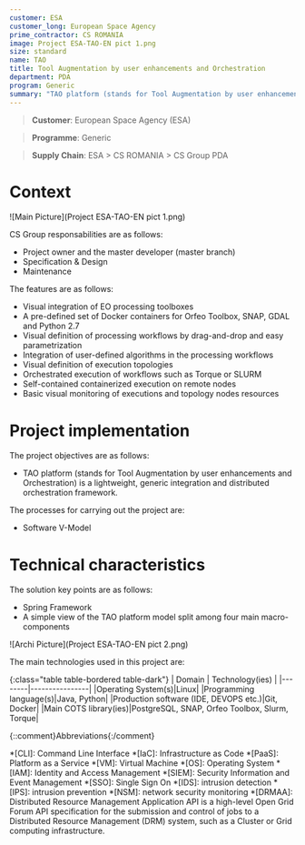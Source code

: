 ```yaml
---
customer: ESA
customer_long: European Space Agency
prime_contractor: CS ROMANIA
image: Project ESA-TAO-EN pict 1.png
size: standard
name: TAO
title: Tool Augmentation by user enhancements and Orchestration
department: PDA
program: Generic
summary: "TAO platform (stands for Tool Augmentation by user enhancements and Orchestration) is a lightweight, generic integration and distributed orchestration framework."
---
```


> __Customer__\: European Space Agency (ESA)

> __Programme__\: Generic

> __Supply Chain__\: ESA > CS ROMANIA >  CS Group PDA


# Context


![Main Picture](Project ESA-TAO-EN pict 1.png)

CS Group responsabilities are as follows:
* Project owner and the master developer (master branch)
* Specification & Design
* Maintenance


The features are as follows:
* Visual integration of EO processing toolboxes
* A pre-defined set of Docker containers for Orfeo Toolbox, SNAP, GDAL and Python 2.7
* Visual definition of processing workflows by drag-and-drop and easy parametrization 
* Integration of user-defined algorithms in the processing workflows
* Visual definition of execution topologies
* Orchestrated execution of workflows such as Torque or SLURM
* Self-contained containerized execution on remote nodes
* Basic visual monitoring of executions and topology nodes resources

# Project implementation

The project objectives are as follows:
* TAO platform (stands for Tool Augmentation by user enhancements and Orchestration) is a lightweight, generic integration and distributed orchestration framework.

The processes for carrying out the project are:
* Software V-Model

# Technical characteristics

The solution key points are as follows:
* Spring Framework
* A simple view of the TAO platform model split among four main macro-components

![Archi Picture](Project ESA-TAO-EN pict 2.png)

The main technologies used in this project are:

{:class="table table-bordered table-dark"}
| Domain | Technology(ies) |
|--------|----------------|
|Operating System(s)|Linux|
|Programming language(s)|Java, Python|
|Production software (IDE, DEVOPS etc.)|Git, Docker|
|Main COTS library(ies)|PostgreSQL, SNAP, Orfeo Toolbox, Slurm, Torque|



{::comment}Abbreviations{:/comment}

*[CLI]: Command Line Interface
*[IaC]: Infrastructure as Code
*[PaaS]: Platform as a Service
*[VM]: Virtual Machine
*[OS]: Operating System
*[IAM]: Identity and Access Management
*[SIEM]: Security Information and Event Management
*[SSO]: Single Sign On
*[IDS]: intrusion detection
*[IPS]: intrusion prevention
*[NSM]: network security monitoring
*[DRMAA]: Distributed Resource Management Application API is a high-level Open Grid Forum API specification for the submission and control of jobs to a Distributed Resource Management (DRM) system, such as a Cluster or Grid computing infrastructure.
